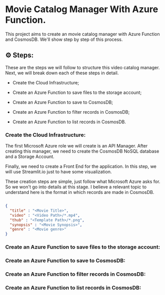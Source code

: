 # Movie Catalog Manager With Azure Function.

This project aims to create an movie catalog manager with Azure Function and CosmosDB. We'll show step by step of this process.

## ⚙️ Steps:


These are the steps we will follow to structure this video catalog manager. Next, we will break down each of these steps in detail.


- Create the Cloud Infrastructure;

- Create an Azure Function to save files to the storage account;

- Create an Azure Function to save to CosmosDB;

- Create an Azure Function to filter records in CosmosDB;

- Create an Azure Function to list records in CosmosDB.


### Create the Cloud Infrastructure:


The first Microsoft Azure role we will create is an API Manager. After creating this manager, we need to create the CosmosDB NoSQL database and a Storage Account.

Finally, we need to create a Front End for the application. In this step, we will use Streamlit.io just to have some visualization.

These creation steps are simple, just follow what Microsoft Azure asks for. So we won't go into details at this stage. I believe a relevant topic to understand here is the format in which records are made in CosmosDB.

```json

{
  "title" : "<Movie Title>",
  "video" : "<Video Path>/*.mp4",
  "thub" : "<Template Path>/*.png",
  "synopsis" : "<Movie Synopsis>",
  "genre" : "<Movie genre>"
}

```


### Create an Azure Function to save files to the storage account:


### Create an Azure Function to save to CosmosDB:


### Create an Azure Function to filter records in CosmosDB:


### Create an Azure Function to list records in CosmosDB:

